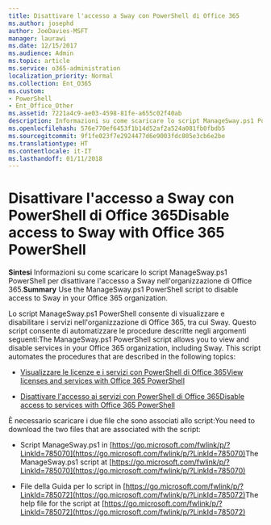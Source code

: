 ```yaml
---
title: Disattivare l'accesso a Sway con PowerShell di Office 365
ms.author: josephd
author: JoeDavies-MSFT
manager: laurawi
ms.date: 12/15/2017
ms.audience: Admin
ms.topic: article
ms.service: o365-administration
localization_priority: Normal
ms.collection: Ent_O365
ms.custom:
- PowerShell
- Ent_Office_Other
ms.assetid: 7221a4c9-ae03-4598-81fe-a655c02f40ab
description: Informazioni su come scaricare lo script ManageSway.ps1 PowerShell che consente di disattivare l'accesso a Sway nell'organizzazione di Office 365.
ms.openlocfilehash: 576e770ef6453f1b14d52af2a524a081fb0fbdb5
ms.sourcegitcommit: 9f1fe023f7e2924477d6e9003fdc805e3cb6e2be
ms.translationtype: HT
ms.contentlocale: it-IT
ms.lasthandoff: 01/11/2018
---
```

# <a name="disable-access-to-sway-with-office-365-powershell"></a><span data-ttu-id="5b84d-103">Disattivare l'accesso a Sway con PowerShell di Office 365</span><span class="sxs-lookup"><span data-stu-id="5b84d-103">Disable access to Sway with Office 365 PowerShell</span></span>

<span data-ttu-id="5b84d-104">**Sintesi** Informazioni su come scaricare lo script ManageSway.ps1 PowerShell per disattivare l'accesso a Sway nell'organizzazione di Office 365.</span><span class="sxs-lookup"><span data-stu-id="5b84d-104">**Summary** Use the ManageSway.ps1 PowerShell script to disable access to Sway in your Office 365 organization.</span></span>
  
<span data-ttu-id="5b84d-p101">Lo script ManageSway.ps1 PowerShell consente di visualizzare e disabilitare i servizi nell'organizzazione di Office 365, tra cui Sway. Questo script consente di automatizzare le procedure descritte negli argomenti seguenti:</span><span class="sxs-lookup"><span data-stu-id="5b84d-p101">The ManageSway.ps1 PowerShell script allows you to view and disable services in your Office 365 organization, including Sway. This script automates the procedures that are described in the following topics:</span></span>
  
- [<span data-ttu-id="5b84d-107">Visualizzare le licenze e i servizi con PowerShell di Office 365</span><span class="sxs-lookup"><span data-stu-id="5b84d-107">View licenses and services with Office 365 PowerShell</span></span>](view-licenses-and-services-with-office-365-powershell.md)
    
- [<span data-ttu-id="5b84d-108">Disattivare l'accesso ai servizi con PowerShell di Office 365</span><span class="sxs-lookup"><span data-stu-id="5b84d-108">Disable access to services with Office 365 PowerShell</span></span>](disable-access-to-services-with-office-365-powershell.md)
    
<span data-ttu-id="5b84d-109">È necessario scaricare i due file che sono associati allo script:</span><span class="sxs-lookup"><span data-stu-id="5b84d-109">You need to download the two files that are associated with the script:</span></span>
  
- <span data-ttu-id="5b84d-110">Script ManageSway.ps1 in [https://go.microsoft.com/fwlink/p/?LinkId=785070](https://go.microsoft.com/fwlink/p/?LinkId=785070)</span><span class="sxs-lookup"><span data-stu-id="5b84d-110">The ManageSway.ps1 script at [https://go.microsoft.com/fwlink/p/?LinkId=785070](https://go.microsoft.com/fwlink/p/?LinkId=785070)</span></span>
    
- <span data-ttu-id="5b84d-111">File della Guida per lo script in [https://go.microsoft.com/fwlink/p/?LinkId=785072](https://go.microsoft.com/fwlink/p/?LinkId=785072)</span><span class="sxs-lookup"><span data-stu-id="5b84d-111">The help file for the script at [https://go.microsoft.com/fwlink/p/?LinkId=785072](https://go.microsoft.com/fwlink/p/?LinkId=785072)</span></span>
    

